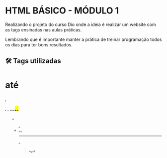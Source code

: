 
# HTML BÁSICO - MÓDULO 1

Realizando o projeto do curso Dio onde a ideia é realizar um website com as tags ensinadas nas aulas práticas. 

Lembrando que é importante manter a prática de treinar programação todos os dias para ter bons resultados.

## 🛠 Tags utilizadas
<h1> até <h6>, <p>,  <i>, <u>, <strong>, <mark>, <small>, <ol>, <ul>, <li>, <a>, <hr>, <blockquote>, <sub>, <sup>, <del>, <abbr> 

